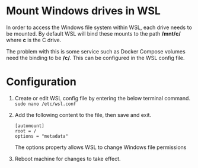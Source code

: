 # Mount Windows drives in WSL
In order to access the Windows file system within WSL, each drive needs to be mounted. By default WSL will bind these mounts to the path **/mnt/c/** where **c** is the C drive.

The problem with this is some service such as Docker Compose volumes need the binding to be **/c/**. This can be configured in the WSL config file.

# Configuration
1. Create or edit WSL config file by entering the below terminal command.
`sudo nano /etc/wsl.conf`

1. Add the following content to the file, then save and exit.
    ```
    [automount]
    root = /
    options = "metadata"
    ```
    The options property allows WSL to change Windows file permissions
1. Reboot machine for changes to take effect.
